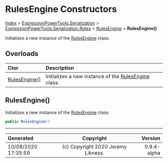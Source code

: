﻿# RulesEngine Constructors

[Index](../index.md) > [ExpressionPowerTools.Serialization](ExpressionPowerTools.Serialization.a.md) > [ExpressionPowerTools.Serialization.Rules](ExpressionPowerTools.Serialization.Rules.n.md) > [RulesEngine](ExpressionPowerTools.Serialization.Rules.RulesEngine.cs.md) > **RulesEngine()**

Initializes a new instance of the [RulesEngine](ExpressionPowerTools.Serialization.Rules.RulesEngine.cs.md) class.

## Overloads

| Ctor | Description |
| :-- | :-- |
| [RulesEngine()](#rulesengine) | Initializes a new instance of the [RulesEngine](ExpressionPowerTools.Serialization.Rules.RulesEngine.cs.md) class. |

## RulesEngine()

Initializes a new instance of the [RulesEngine](ExpressionPowerTools.Serialization.Rules.RulesEngine.cs.md) class.

```csharp
public RulesEngine()
```



---

| Generated | Copyright | Version |
| :-- | :-: | --: |
| 10/08/2020 17:35:59 | (c) Copyright 2020 Jeremy Likness. | 0.9.4-alpha |
